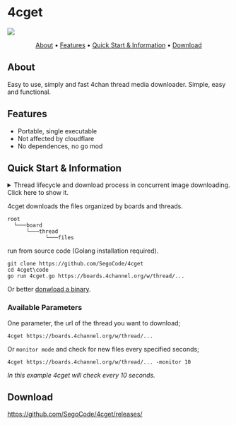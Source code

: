 # 4cget
<img  src="https://raw.githubusercontent.com/SegoCode/4cget/main/media/demo1.3.gif">

<p align="center">
  <a href="#about">About</a> •
  <a href="#features">Features</a> •
  <a href="#quick-start--information">Quick Start & Information</a> •
  <a href="#download">Download</a> 
</p>

## About
Easy to use, simply and fast 4chan thread media downloader. Simple, easy and functional.

## Features

- Portable, single executable
- Not affected by cloudflare
- No dependences, no go mod

## Quick Start & Information
<details>
  <summary>Thread lifecycle and download process in concurrent image downloading. Click here to show it.</summary> 
  <p align="center"><img src="https://raw.githubusercontent.com/SegoCode/4cget/main/media/diagram.png"></p>
</details>

4cget downloads the files organized by boards and threads.

```shell
root
  └───board
      └───thread
            └───files
```

run from source code (Golang installation required).

```shell
git clone https://github.com/SegoCode/4cget
cd 4cget\code
go run 4cget.go https://boards.4channel.org/w/thread/...
```
Or better [donwload a binary](https://github.com/SegoCode/4cget/releases).

### Available Parameters

One parameter, the url of the thread you want to download;
```shell
4cget https://boards.4channel.org/w/thread/...
```
Or `monitor mode` and check for new files every specified seconds;
```shell
4cget https://boards.4channel.org/w/thread/... -monitor 10
```
*In this example 4cget will check every 10 seconds.*


## Download

https://github.com/SegoCode/4cget/releases/

